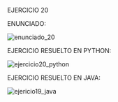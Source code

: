 EJERCICIO 20

ENUNCIADO:

![enunciado_20](https://github.com/user-attachments/assets/9a0ee10f-c273-49b9-a905-d25a0129e3ba)

EJERCICIO RESUELTO EN PYTHON:

![ejercicio20_python](https://github.com/user-attachments/assets/100dd5b5-52fe-4231-a465-51ff9721a54c)

EJERCICIO RESUELTO EN JAVA:

![ejericio19_java](https://github.com/user-attachments/assets/d0ad7283-f5d4-4358-918f-2a640e769345)




